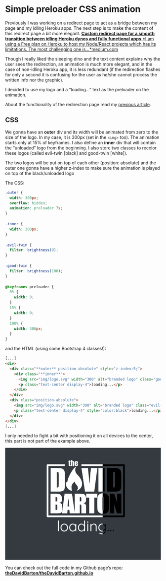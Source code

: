# Simple preloader CSS animation

Previously I was working on a redirect page to act as a bridge between my page and my idling Heroku apps. The next step is to make the content of this redirect page a bit more elegant.
[**Custom redirect page for a smooth transition between idling Heroku dynos and fully functional apps**
*I am using a Free plan on Heroku to host my Node/React projects which has its limitations. The most challenging one is…*medium.com](https://medium.com/@theDavidBarton/custom-redirect-page-for-a-smooth-transition-between-idling-heroku-dynos-and-fully-functional-apps-8bc7c3346a6a)

Though I really liked the sleeping dino and the text content explains why the user sees the redirection, an animation is much more elegant, and in the case of non-idling Heroku app, it is less redundant (if the redirection flashes for only a second it is confusing for the user as he/she cannot process the written info nor the graphic).

I decided to use my logo and a “loading…” text as the preloader on the animation.

About the functionality of the redirection page read my [previous article](https://medium.com/@theDavidBarton/custom-redirect-page-for-a-smooth-transition-between-idling-heroku-dynos-and-fully-functional-apps-8bc7c3346a6a).

## CSS

We gonna have an **outer** div and its width will be animated from zero to the size of the logo. In my case, it is 300px (set in the `<img>` too). The animation starts only at 15% of keyframes. I also define an **inner** div that will contain the “unloaded” logo from the beginning. I also store two classes to recolor these logos (called evil-twin [black] and good-twin [white]).

The two logos will be put on top of each other (position: absolute) and the outer one gonna have a higher z-index to make sure the animation is played on top of the black/unloaded logo

The CSS:

```css
.outer {
  width: 300px;
  overflow: hidden;
  animation: preloader 7s;
}

.inner {
  width: 300px;
}

.evil-twin {
  filter: brightness(0);
}

.good-twin {
  filter: brightness(100);
}

@keyframes preloader {
  0% {
    width: 0;
  }
  15% {
    width: 0;
  }
  100% {
    width: 300px;
  }
}
```

and the HTML (using some Bootstrap 4 classes!):

```html
[...]
<div>
  <div class="**outer** position-absolute" style="z-index:5;">
    <div class="**inner**">
      <img src="img/logo.svg" width="300" alt="branded logo" class="good-twin" />
      <p class="text-center display-4">loading...</p>
    </div>
  </div>
  <div class="position-absolute">
    <img src="img/logo.svg" width="300" alt="branded logo" class="evil-twin" />
    <p class="text-center display-4" style="color:black">loading...</p>
  </div>
</div>
[...]
```

I only needed to fight a bit with positioning it on all devices to the center, this part is not part of the example above.

![](/img/blog/simple-preloader.png)

You can check out the full code in my Github page’s repo:
[**theDavidBarton/theDavidBarton.github.io**](https://github.com/theDavidBarton/theDavidBarton.github.io)
